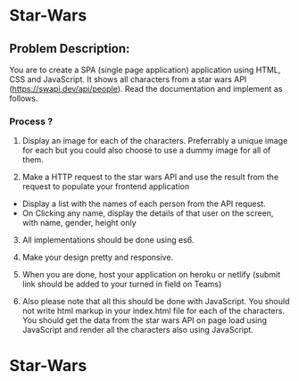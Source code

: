 # Star-Wars 

## Problem Description:

You are to create a SPA (single page application) application using HTML, CSS and JavaScript.
It shows all characters from a star wars API (https://swapi.dev/api/people).
Read the documentation and implement as follows.

### Process ?

1. Display an image for each of the characters. Preferrably a unique image for each but
   you could also choose to use a dummy image for all of them.

2. Make a HTTP request to the star wars API and use the result from the request to
   populate your frontend application

- Display a list with the names of each person from the API request.
- On Clicking any name, display the details of that user on the screen, with name, gender, height only

3. All implementations should be done using es6.

4. Make your design pretty and responsive.

5. When you are done, host your application on heroku or netlify
   (submit link should be added to your turned in field on Teams)

6. Also please note that all this should be done with JavaScript.
   You should not write html markup in your index.html file for each of the characters.
   You should get the data from the star wars API on page load using JavaScript and
   render all the characters also using JavaScript.
   
# Star-Wars
